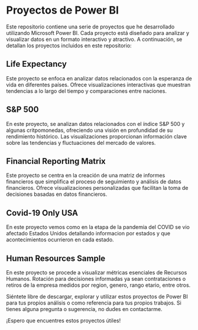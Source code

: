 # Proyectos de Power BI

Este repositorio contiene una serie de proyectos que he desarrollado utilizando Microsoft Power BI. 
Cada proyecto está diseñado para analizar y visualizar datos en un formato interactivo y atractivo. A continuación, se detallan los proyectos incluidos en este repositorio:

## Life Expectancy

Este proyecto se enfoca en analizar datos relacionados con la esperanza de vida en diferentes países. 
Ofrece visualizaciones interactivas que muestran tendencias a lo largo del tiempo y comparaciones entre naciones.

## S&P 500

En este proyecto, se analizan datos relacionados con el índice S&P 500 y algunas critpomonedas, ofreciendo una visión en profundidad de su rendimiento histórico. 
Las visualizaciones proporcionan información clave sobre las tendencias y fluctuaciones del mercado de valores.

## Financial Reporting Matrix

Este proyecto se centra en la creación de una matriz de informes financieros que simplifica el proceso de seguimiento y análisis de datos financieros. 
Ofrece visualizaciones personalizadas que facilitan la toma de decisiones basadas en datos financieros.

## Covid-19 Only USA

En este proyecto vemos como en la etapa de la pandemia del COVID se vio afectado Estados Unidos detallando informacion por estados y que acontecimientos ocurrieron en cada estado.

## Human Resources Sample

En este proyecto se procede a visualizar métricas esenciales de Recursos Humanos. Rotación para decisiones informadas ya sean contrataciones o retiros de la empresa medidos por region, genero, rango etario, entre otros.



Siéntete libre de descargar, explorar y utilizar estos proyectos de Power BI para tus propios análisis o como referencia para tus propios trabajos. Si tienes alguna pregunta o sugerencia, no dudes en contactarme.

¡Espero que encuentres estos proyectos útiles!
